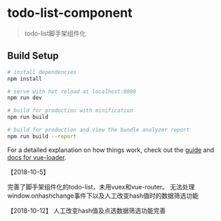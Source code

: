 ﻿# todo-list-component

> todo-list脚手架组件化

## Build Setup

``` bash
# install dependencies
npm install

# serve with hot reload at localhost:8080
npm run dev

# build for production with minification
npm run build

# build for production and view the bundle analyzer report
npm run build --report
```

For a detailed explanation on how things work, check out the [guide](http://vuejs-templates.github.io/webpack/) and [docs for vue-loader](http://vuejs.github.io/vue-loader).

【2018-10-5】

完善了脚手架组件化的todo-list，未用vuex和vue-router。
无法处理 window.onhashchange事件下以及人工改变hash值时的数据筛选功能

【2018-10-12】
人工改变hash值及点选数据筛选功能完善
